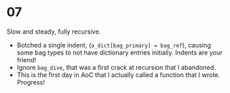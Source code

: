 # 07

Slow and steady, fully recursive.
* Botched a single indent, (`a_dict[bag_primary] = bag_ref`), causing some bag types to not have dictionary entries initially.  Indents are your friend!
* Ignore `bag_dive`, that was a first crack at recursion that I abandoned.
* This is the first day in AoC that I actually called a function that I wrote.  Progress!
